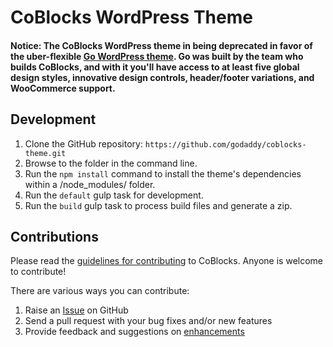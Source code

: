 # CoBlocks WordPress Theme

#### Notice: The CoBlocks WordPress theme in being deprecated in favor of the uber-flexible <a href="https://github.com/godaddy-wordpress/go">Go WordPress theme</a>. Go was built by the team who builds CoBlocks, and with it you'll have access to at least five global design styles, innovative design controls, header/footer variations, and WooCommerce support.

## Development ##
1. Clone the GitHub repository: `https://github.com/godaddy/coblocks-theme.git`
2. Browse to the folder in the command line.
3. Run the `npm install` command to install the theme's dependencies within a /node_modules/ folder.
4. Run the `default` gulp task for development.
5. Run the `build` gulp task to process build files and generate a zip.

## Contributions ##
Please read the [guidelines for contributing](https://github.com/godaddy/coblocks-theme/blob/master/CONTRIBUTING.md) to CoBlocks. Anyone is welcome to contribute!

There are various ways you can contribute:

1. Raise an [Issue](https://github.com/godaddy/coblocks-theme/issues/new) on GitHub
2. Send a pull request with your bug fixes and/or new features
3. Provide feedback and suggestions on [enhancements](https://github.com/godaddy/coblocks-theme/issues?direction=desc&labels=Enhancement&page=1&sort=created&state=open)